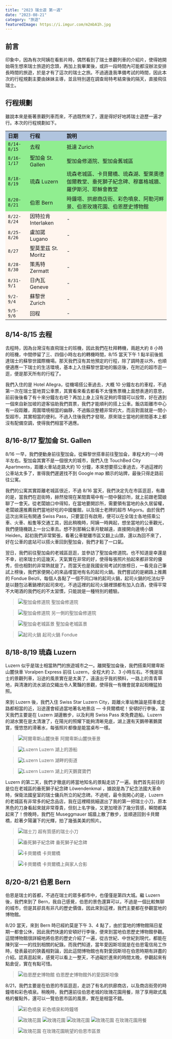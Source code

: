 ```yaml
---
title: "2023 瑞士遊 第一週"
date: "2023-08-21"
category: "旅遊"
featuredImage: https://i.imgur.com/m2mbA1h.jpg
---
```


## 前言
印象中，因為有次阿姨在看影片時，偶然看到了瑞士景觀列車的介紹片，使得她開始萌生想來瑞士旅遊的念頭，再加上我畢業後，或許一段時間內可能都沒辦法安排長時間的旅遊，於是才有了這次的瑞士之旅。不過適逢我準備考試的時間，因此本次的行程規劃主要由妹妹主導，並且特別選在調查局特考結束後的隔天，直接飛往瑞士。

## 行程規劃
雖說本來是衝著景觀列車而來，不過既然來了，還是得好好地將瑞士遊歷一遍才行。本次的行程規劃如下。
<table bgcolor="SeaShell">
  <tr bgcolor="LightSteelBlue">
    <td><strong>日期</strong></td>
    <td><strong>行程</strong></td>
    <td><strong>說明</strong></td>
  </tr>
  <tr bgcolor="LightGreen">
    <td><code>8/14-8/15</code></td>
    <td>去程</td>
    <td>抵達 Zurich</td>
  </tr>
  <tr bgcolor="LightGreen">
    <td><code>8/16-1/17</code></td>
    <td>聖加侖 St. Gallen</td>
    <td>聖加侖修道院、聖加侖舊城區</td>
  </tr>
  <tr bgcolor="LightGreen">
    <td><code>8/18-8/19</code></td>
    <td>琉森 Luzern</td>
    <td>琉森老城區、卡貝爾橋、琉森湖、聖萊奧德伽爾教堂、垂死獅子紀念碑、穆塞格城牆、羅伊斯河、耶穌會教堂</td>
  </tr>
  <tr bgcolor="LightGreen">
    <td><code>8/20-8/21</code></td>
    <td>伯恩 Bern</td>
    <td>時鐘塔、拱廊商店街、彩色噴泉、阿勒河畔景、伯恩玫瑰花園、伯恩歷史博物館</td>
  </tr>
  <tr>
    <td><code>8/22-8/24</code></td>
    <td>因特拉肯 Interlaken</td>
    <td>-</td>
  </tr>
  <tr>
    <td><code>8/25-8/26</code></td>
    <td>盧加諾 Lugano</td>
    <td>-</td>
  </tr>
  <tr>
    <td><code>8/27</code></td>
    <td>聖莫里茲 St. Moritz</td>
    <td>-</td>
  </tr>
  <tr>
    <td><code>8/28-8/30</code></td>
    <td>策馬特 Zermatt</td>
    <td>-</td>
  </tr>
  <tr>
    <td><code>8/31-9/1</code></td>
    <td>日內瓦 Geneve</td>
    <td>-</td>
  </tr>
  <tr>
    <td><code>9/2-9/4</code></td>
    <td>蘇黎世 Zurich</td>
    <td>-</td>
  </tr>
  <tr>
    <td><code>9/5-9/6</code></td>
    <td>回程</td>
    <td>-</td>
  </tr>
</table>

## 8/14-8/15 去程
去程時，因為台灣沒有直飛瑞士的班機，因此我們在杜拜轉機，兩趟大約 8 小時的班機，中間停留了三、四個小時左右的轉機時間，8/15 當天下午 1 點半前後抵達瑞士的蘇黎世國際機場。那天我們沒有其他預定的行程，除了調時差以外，也順便適應一下瑞士的生活環境，基本上入住蘇黎世當地的飯店後，在附近的超市逛一逛，便是那天所有的行程了。

我們入住的是 Hotel Allegra，從機場搭公車過去，大概 10 分鐘左右的車程，不過第一次在瑞士當地買公車票，其實看來看去都看不太懂售票機上面想表達的意思，前前後後看了有十來分鐘左右吧？再加上身上沒有足夠的零錢可以投幣，好在遇到一個來自新加坡的遊客協助我們買票，我們才能順利的搭上公車。飯店距離市中心有一段距離，周圍環境相當的幽靜，不過飯店整體非常的大，而且對面就是一間小型超市，其實相當的便利。不過入住後我們才發現，原來瑞士當地的房間基本上都沒有配備空調，使得我們相當不適應。

## 8/16-8/17 聖加侖 St. Gallen
8/16 一早，我們便動身前往聖加侖。從蘇黎世搭車前往聖加侖，車程大約一小時半左右。聖加侖其實不是一個很大的城市，我們入住 TouchBed City Apartments，距離火車站走路大約 10 分鐘，本來想要搭公車過去，不過這裡的公車站太多了，害得我們遲遲找不到 Google map 顯示的站牌，最後只得走路前往公寓。

我們的公寓其實距離老城區很近，不過 8/16 當天，我們決定先在市區逛逛，有趣的是，當我們在逛街時，赫然發現在某間賣場中有一間中醫診所，就上前跟老闆娘聊了一會天。從老闆娘口中得知，在當地要開診所，需要領有當地的永久居留權，老闆娘還推薦我們當地好吃的中國餐館，以及瑞士老牌的超市 Migors。由於我們這次出來玩有開通 Swiss Pass，只要當日有啟用，便可以在全瑞士各地搭乘公車、火車、船隻等交通工具，因此稍晚時，阿姨一時興起，想坐當地的公車觀光，我們便隨機跳上一台公車去。想不到那輛公車月駛越遠，直接開向邊境小鎮 Heiden。起初我們非常緊張，看著公車駛離市區又翻上山頭，還以為回不來了，好在公車的底站可以搭火車回到聖加侖，我們才鬆了一口氣。

翌日，我們前往聖加侖的老城區逛逛，並參訪了聖加侖修道院。也不知道是幸還是不幸，初來瑞士的這幾天，天氣實在非常的好，使得每張照片拍起來都非常的優秀，但也相對的非常熱就是了。而當天也是我國安局考試的放榜日，一看見自己筆試上榜後，我們家便開心的來品嚐當地有名的起司火鍋。我們嘗試的是網路上推薦的 Fondue Beizli，每個人各點了一個不同口味的起司火鍋，起司火鍋的吃法似乎是以麵包沾著鍋裡的起司來吃，不過這裡的起司火鍋裡頭都有加入白酒，使得平常不大喝酒的我們吃的不太習慣，只能說是一種特別的體驗。

> ![聖加侖修道院](https://i.imgur.com/Y21roNs.jpg)
> 聖加侖修道院

> ![聖加侖修道院](https://i.imgur.com/plcqvr5.jpg)
> 另一側的聖加侖修道院

> ![聖加侖老城區景](https://i.imgur.com/61Xsk4f.jpg)
> 聖加侖老城區景

> ![起司火鍋](https://i.imgur.com/fWyDvNg.jpg)
> 起司火鍋 Fondue


## 8/18-8/19 琉森 Luzern
Luzern 似乎是瑞士相當熱門的旅遊城市之一。離開聖加侖後，我們搭乘阿爾卑斯山麓快車 Voralpen Express 前往 Luzern，全程大約 2、3 小時左右。不愧是瑞士的景觀列車，沿途的風景實在是太美了，遠遠出乎我的預料，一路上的青青草地，與清澈的流水湖泊交織出令人驚豔的景觀，使得我一有機會就拿起相機猛拍照。

來到 Luzern 後，我們入住 Swiss Star Luzern City，距離火車站無論是搭車或走路都相當的近，沿途還會經過當地著名地景店 — 卡貝爾橋呢！安頓好行李後，當天我們主要是在 Luzern 湖邊散步，以及利用 Swiss Pass 來免費遊船。Luzern 的湖水實在是太清澈了，在陽光的照耀下能夠清晰見底，湖上還有天鵝帶著鵝寶寶，慢悠悠的滑著水，每張照片都像是能當桌布一樣。

> ![阿爾卑斯山麓快車](https://i.imgur.com/bN6iLqN.jpg)
> 阿爾卑斯山麓快車景

> ![Luzern](https://i.imgur.com/xDY9KHU.jpg)
> Luzern 湖上的游船

> ![Luzern](https://i.imgur.com/hjIXRyg.jpg)
> Luzern 湖畔的街道

> ![Luzern](https://i.imgur.com/UhxTZ7f.jpg)
> Luzern 湖上的天鵝寶寶們

Luzern 的第二天，我們才徹底的將當地知名的景點走訪了一遍。我們首先前往的是位在老城區的垂死獅子紀念碑 Löwendenkmal ，據說是為了紀念法國大革命時，保衛法國皇室的瑞士傭兵所立的紀念碑。不過呢，最令我開心的是，Luzern 的老城區有非常多的紀念品店，我在這裡精挑細選出了我的第一把瑞士小刀，原本黑色的刀身看起來就非常尊貴，但刻上名字後，又更加增添了幾分質感，瞬間都美起來了！傍晚時，我們在 Museggmauer 城牆上散了散步，並順道回到卡貝爾橋，趁著夕陽灑下的光輝，拍了幾張美美的照片。

> ![瑞士刀](https://i.imgur.com/m2mbA1h.jpg)
> 超有質感的瑞士小刀

> ![垂死獅子紀念碑](https://i.imgur.com/F98YRZZ.jpg)
> 垂死獅子紀念碑

> ![卡貝爾橋](https://i.imgur.com/yNBi8we.jpg)
> 卡貝爾橋

> ![卡貝爾橋](https://i.imgur.com/i1zu0xy.jpg)
> 卡貝爾橋上與家人合影

## 8/20-8/21 伯恩 Bern
伯恩是瑞士的首都，不過在瑞士的眾多都市中，也僅僅是第四大城。繼 Luzern 後，我們來到了 Bern，我自己感覺，伯恩的景色還算可以，不過是一個比較無聊的城市，但是其卻具有非凡的歷史價值，因此來到這裡，我們主要都在參觀當地的博物館。

8/20 當天，來到 Bern 時已經約莫是下午 3、4 點了，由於當地的博物館隔日星期一都會公休，因此我們快速的安頓好行李後，便來到當地伯恩歷史博物館參觀。這間博物館很詳細地將伯恩的歷史介紹了一遍，從古世紀、中世紀到現代，都能在陳列室一一的找到相關的紀錄。而我們知道，當年愛因斯坦就是在伯恩電信局工作時，發表最初的狹義相對論，因此這間博物館也有對愛因斯坦在伯恩時期有詳盡的介紹。認真逛起來，感覺可以看上一整天，不過礙於進來的時間太晚，參觀起來有點倉促，實在有點可惜。

> ![伯恩歷史博物館](https://i.imgur.com/gU752ST.jpg)
> 伯恩歷史博物館外的愛因斯坦像

8/21，我們主要是在伯恩的市區逛逛，走訪了有名的拱廊商店，以及商店街旁的時鐘塔和彩色噴泉。稍晚時，我們還前往伯恩老城的玫瑰花園用餐，除了享用歐式風格的餐點外，還可以一覽伯恩市區的風景，實在是相當不錯。

> ![彩色噴泉](https://i.imgur.com/E65ZKSA.jpg)
> 彩色噴泉和時鐘塔

> ![玫瑰花園](https://i.imgur.com/2Zd5sms.jpg)
> ![玫瑰花園](https://i.imgur.com/DLEbIsU.jpg)
> ![玫瑰花園](https://i.imgur.com/SEmNHCV.jpg)
> ![玫瑰花園](https://i.imgur.com/RWZZIpV.jpg)
> 在玫瑰花園用餐

> ![玫瑰花園](https://i.imgur.com/V7b2x4E.jpg)
> 在玫瑰花園眺望的伯恩市區景

